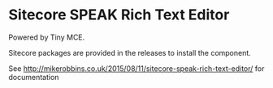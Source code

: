 # Sitecore SPEAK Rich Text Editor

Powered by Tiny MCE.

Sitecore packages are provided in the releases to install the component.

See http://mikerobbins.co.uk/2015/08/11/sitecore-speak-rich-text-editor/ for documentation
